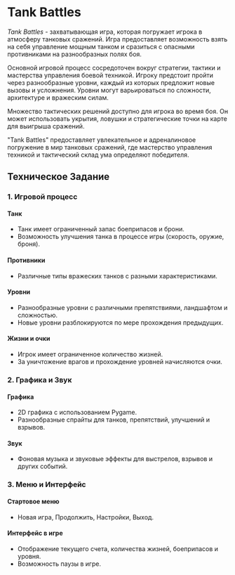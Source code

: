 # Tank Battles

*Tank Battles* - захватывающая игра, которая погружает игрока в атмосферу танковых сражений. Игра предоставляет возможность взять на себя управление мощным танком и сразиться с опасными противниками на разнообразных полях боя.

Основной игровой процесс сосредоточен вокруг стратегии, тактики и мастерства управления боевой техникой. Игроку предстоит пройти через разнообразные уровни, каждый из которых предложит новые вызовы и усложнения. Уровни могут варьироваться по сложности, архитектуре и вражеским силам.

Множество тактических решений доступно для игрока во время боя. Он может использовать укрытия, ловушки и стратегические точки на карте для выигрыша сражений.

"Tank Battles" предоставляет увлекательное и адреналиновое погружение в мир танковых сражений, где мастерство управления техникой и тактический склад ума определяют победителя.

## Техническое Задание

### 1. Игровой процесс
#### Танк
- Танк имеет ограниченный запас боеприпасов и брони.
- Возможность улучшения танка в процессе игры (скорость, оружие, броня).

#### Противники
- Различные типы вражеских танков с разными характеристиками.

#### Уровни
- Разнообразные уровни с различными препятствиями, ландшафтом и сложностью.
- Новые уровни разблокируются по мере прохождения предыдущих.

#### Жизни и очки
- Игрок имеет ограниченное количество жизней.
- За уничтожение врагов и прохождение уровней начисляются очки.

### 2. Графика и Звук
#### Графика
- 2D графика с использованием Pygame.
- Разнообразные спрайты для танков, препятствий, улучшений и взрывов.

#### Звук
- Фоновая музыка и звуковые эффекты для выстрелов, взрывов и других событий.

### 3. Меню и Интерфейс
#### Стартовое меню
- Новая игра, Продолжить, Настройки, Выход.

#### Интерфейс в игре
- Отображение текущего счета, количества жизней, боеприпасов и уровня.
- Возможность паузы в игре.
